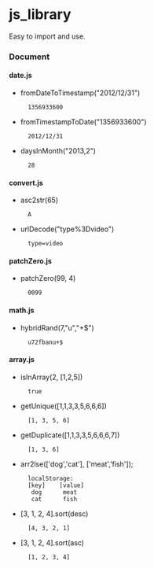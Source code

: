 js_library
==========

Easy to import and use.

### Document
#### date.js
* fromDateToTimestamp("2012/12/31")

        1356933600
* fromTimestampToDate("1356933600")

        2012/12/31
* daysInMonth("2013,2")

        28

#### convert.js
* asc2str(65)

        A
* urlDecode("type%3Dvideo")

        type=video

#### patchZero.js
* patchZero(99, 4)

        0099

#### math.js
* hybridRand(7,"u","+$")
                
        u72fbanu+$

#### array.js
* isInArray(2, [1,2,5])

        true
        
* getUnique([1,1,3,3,5,6,6,6])

        [1, 3, 5, 6]
        
* getDuplicate([1,1,3,3,5,6,6,6,7])

        [1, 3, 6]

* arr2lse(['dog','cat'], ['meat','fish']);

        localStorage:
        [key]    [value]
         dog      meat
         cat      fish

* [3, 1, 2, 4].sort(desc)

        [4, 3, 2, 1]
		
* [3, 1, 2, 4].sort(asc)

        [1, 2, 3, 4]